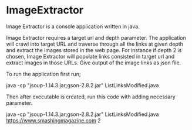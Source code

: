 # ImageExtractor

Image Extractor is a console application written in java.

Image Extractor requires a target url and depth parameter. The application will crawl into target URL and traverse through 
all the links at given depth and extract the images stored in the web page. For instance if depth 2 is chosen, Image Extractor 
will populate links consisted in target url and extract images in those URLs. Give output of the image links as json file.

To run the application first run;

java -cp "jsoup-1.14.3.jar;gson-2.8.2.jar" ListLinksModified.java

Then after executable is created, run this code with adding necessary parameter.

java -cp "jsoup-1.14.3.jar;gson-2.8.2.jar" ListLinksModified.java https://www.smashingmagazine.com 2



